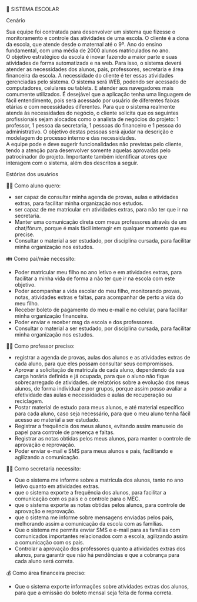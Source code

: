 🏫 SISTEMA ESCOLAR 

Cenário 

Sua equipe foi contratada para desenvolver um sistema que fizesse o monitoramento e controle das atividades de uma escola. O cliente é a dona da escola, que atende desde o maternal até o 9º. Ano do ensino fundamental, com uma média de 2000 alunos matriculados no ano.  
O objetivo estratégico da escola é inovar fazendo a maior parte e suas atividades de forma automatizada e na web. Para isso, o sistema deverá atender as necessidades dos alunos, pais, professores, secretaria e área financeira da escola. 
A necessidade do cliente é ter essas atividades gerenciadas pelo sistema. O sistema será WEB, podendo ser acessado de computadores, celulares ou tablets. E atender aos navegadores mais comumente utilizados. É desejável que a aplicação tenha uma linguagem de fácil entendimento, pois será acessado por usuário de diferentes faixas etárias e com necessidades diferentes. 
Para que o sistema realmente atenda às necessidades do negócio, o cliente solicita que os seguintes profissionais sejam alocados como o analista de negócios do projeto: 1 professor, 1 pessoa da secretaria, 1 pessoas do financeiro e 1 pessoa do administrativo. O objetivo destas pessoas será ajudar na descrição e modelagem do processo interno e das necessidades.  
A equipe pode e deve sugerir funcionalidades não previstas pelo cliente, tendo a atenção para desenvolver somente aquelas aprovadas pelo patrocinador do projeto. Importante também identificar atores que interagem com o sistema, além dos descritos a seguir. 

Estórias dos usuários 

👨‍🎓 Como aluno quero: 

- ser capaz de consultar minha agenda de provas, aulas e atividades extras, para facilitar minha organização nos estudos.  
- ser capaz de me matricular em atividades extras, para não ter que ir na secretaria. 
- Manter uma comunicação direta com meus professores através de um chat/fórum, porque é mais fácil interagir em qualquer momento que eu precise. 
- Consultar o material a ser estudado, por disciplina cursada, para facilitar minha organização nos estudos.  

👪 Como pai/mãe necessito: 

- Poder matricular meu filho no ano letivo e em atividades extras, para facilitar a minha vida de forma a não ter que ir na escola com este objetivo.  
- Poder acompanhar a vida escolar do meu filho, monitorando provas, notas, atividades extras e faltas, para acompanhar de perto a vida do meu filho.   
- Receber boleto de pagamento do meu e-mail e no celular, para facilitar minha organização financeira.  
- Poder enviar e receber msg da escola e dos professores. 
- Consultar o material a ser estudado, por disciplina cursada, para facilitar minha organização nos estudos.  

👩‍🏫 Como professor preciso: 

- registrar a agenda de provas, aulas dos alunos e as atividades extras de cada aluno, para que eles possam consultar seus compromissos. 
- Aprovar a solicitação de matricula de cada aluno, dependendo da sua carga horária definida e já ocupada, para que o aluno não fique sobrecarregado de atividades. 
de relatórios sobre a evolução dos meus alunos, de forma individual e por grupos, porque assim posso avaliar a efetividade das aulas e necessidades e aulas de recuperação ou reciclagem. 
- Postar material de estudo para meus alunos, e até material específico para cada aluno, caso seja necessário, para que o meu aluno tenha fácil acesso ao material a ser estudado.   
- Registrar a frequência dos meus alunos, evitando assim manuseio de papel para controle de presença e faltas.   
- Registrar as notas obtidas pelos meus alunos, para manter o controle de aprovação e reprovação.  
- Poder enviar e-mail e SMS para meus alunos e pais, facilitando e agilizando a comunicação.  

👩‍💼 Como secretaria necessito: 

- Que o sistema me informe sobre a matrícula dos alunos, tanto no ano letivo quanto em atividades extras.  
- que o sistema exporte a frequência dos alunos, para facilitar a comunicação com os pais e o controle para o MEC. 
- que o sistema exporte as notas obtidas pelos alunos, para controle de aprovação e reprovação.  
- que o sistema me informe sobre mensagens enviadas pelos pais, melhorando assim a comunicação da escola com as famílias. 
- Que o sistema me permita enviar SMS e e-mail para as famílias com comunicados importantes relacionados com a escola, agilizando assim a comunicação com os pais.   
- Controlar a aprovação dos professores quanto a atividades extras dos alunos, para garantir que não há pendências e que a cobrança para cada aluno será correta. 

💰 Como área financeira preciso: 
- Que o sistema exporte informações sobre atividades extras dos alunos, para que a emissão do boleto mensal seja feita de forma correta. 
